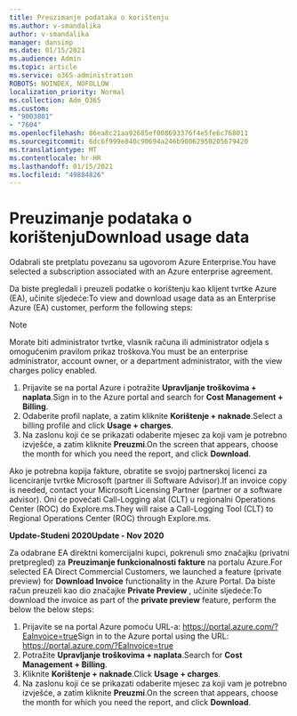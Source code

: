 ```yaml
---
title: Preuzimanje podataka o korištenju
ms.author: v-smandalika
author: v-smandalika
manager: dansimp
ms.date: 01/15/2021
ms.audience: Admin
ms.topic: article
ms.service: o365-administration
ROBOTS: NOINDEX, NOFOLLOW
localization_priority: Normal
ms.collection: Adm_O365
ms.custom:
- "9003801"
- "7604"
ms.openlocfilehash: 86ea8c21aa92685ef008693376f4e5fe6c768011
ms.sourcegitcommit: 6dc6f999e840c90694a246b90062950205679420
ms.translationtype: MT
ms.contentlocale: hr-HR
ms.lasthandoff: 01/15/2021
ms.locfileid: "49884826"
---
```

# <a name="download-usage-data"></a><span data-ttu-id="63190-102">Preuzimanje podataka o korištenju</span><span class="sxs-lookup"><span data-stu-id="63190-102">Download usage data</span></span>

<span data-ttu-id="63190-103">Odabrali ste pretplatu povezanu sa ugovorom Azure Enterprise.</span><span class="sxs-lookup"><span data-stu-id="63190-103">You have selected a subscription associated with an Azure enterprise agreement.</span></span>

<span data-ttu-id="63190-104">Da biste pregledali i preuzeli podatke o korištenju kao klijent tvrtke Azure (EA), učinite sljedeće:</span><span class="sxs-lookup"><span data-stu-id="63190-104">To view and download usage data as an Enterprise Azure (EA) customer, perform the following steps:</span></span>

> [!NOTE]
> <span data-ttu-id="63190-105">Morate biti administrator tvrtke, vlasnik računa ili administrator odjela s omogućenim pravilom prikaz troškova.</span><span class="sxs-lookup"><span data-stu-id="63190-105">You must be an enterprise administrator, account owner, or a department administrator, with the view charges policy enabled.</span></span> 

1. <span data-ttu-id="63190-106">Prijavite se na portal Azure i potražite **Upravljanje troškovima + naplata**.</span><span class="sxs-lookup"><span data-stu-id="63190-106">Sign in to the Azure portal and search for **Cost Management + Billing**.</span></span>
2. <span data-ttu-id="63190-107">Odaberite profil naplate, a zatim kliknite **Korištenje + naknade**.</span><span class="sxs-lookup"><span data-stu-id="63190-107">Select a billing profile and click **Usage + charges**.</span></span>
3. <span data-ttu-id="63190-108">Na zaslonu koji će se prikazati odaberite mjesec za koji vam je potrebno izvješće, a zatim kliknite **Preuzmi**.</span><span class="sxs-lookup"><span data-stu-id="63190-108">On the screen that appears, choose the month for which you need the report, and click **Download**.</span></span>

<span data-ttu-id="63190-109">Ako je potrebna kopija fakture, obratite se svojoj partnerskoj licenci za licenciranje tvrtke Microsoft (partner ili Software Advisor).</span><span class="sxs-lookup"><span data-stu-id="63190-109">If an invoice copy is needed, contact your Microsoft Licensing Partner (partner or a software advisor).</span></span> <span data-ttu-id="63190-110">Oni će povećati Call-Logging alat (CLT) u regionalni Operations Center (ROC) do Explore.ms.</span><span class="sxs-lookup"><span data-stu-id="63190-110">They will raise a Call-Logging Tool (CLT) to Regional Operations Center (ROC) through Explore.ms.</span></span>

<span data-ttu-id="63190-111">**Update-Studeni 2020**</span><span class="sxs-lookup"><span data-stu-id="63190-111">**Update - Nov 2020**</span></span>

<span data-ttu-id="63190-112">Za odabrane EA direktni komercijalni kupci, pokrenuli smo značajku (privatni pretpregled) za **Preuzimanje funkcionalnosti fakture** na portalu Azure.</span><span class="sxs-lookup"><span data-stu-id="63190-112">For selected EA Direct Commercial Customers, we launched a feature (private preview) for **Download Invoice** functionality in the Azure Portal.</span></span> <span data-ttu-id="63190-113">Da biste račun preuzeli kao dio značajke **Private Preview** , učinite sljedeće:</span><span class="sxs-lookup"><span data-stu-id="63190-113">To download the invoice as part of the **private preview** feature, perform the below the below steps:</span></span>

1. <span data-ttu-id="63190-114">Prijavite se na portal Azure pomoću URL-a: https://portal.azure.com/?EaInvoice=true</span><span class="sxs-lookup"><span data-stu-id="63190-114">Sign in to the Azure portal using the URL: https://portal.azure.com/?EaInvoice=true</span></span> 
2. <span data-ttu-id="63190-115">Potražite **Upravljanje troškovima + naplata**.</span><span class="sxs-lookup"><span data-stu-id="63190-115">Search for **Cost Management + Billing**.</span></span> 
3. <span data-ttu-id="63190-116">Kliknite **Korištenje + naknade**.</span><span class="sxs-lookup"><span data-stu-id="63190-116">Click **Usage + charges**.</span></span> 
4. <span data-ttu-id="63190-117">Na zaslonu koji će se prikazati odaberite mjesec za koji vam je potrebno izvješće, a zatim kliknite **Preuzmi**.</span><span class="sxs-lookup"><span data-stu-id="63190-117">On the screen that appears, choose the month for which you need the report, and click **Download**.</span></span>